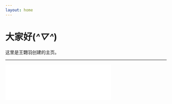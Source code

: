 ```yaml
---
layout: home
---
```


# 大家好(*^▽^*)

这里是王翾羽创建的主页。  


---
<iframe frameborder="no" border="0" marginwidth="0" marginheight="0" width=330 height=110 src="//music.163.com/outchain/player?type=0&id=7627836250&auto=1&height=90"></iframe>
